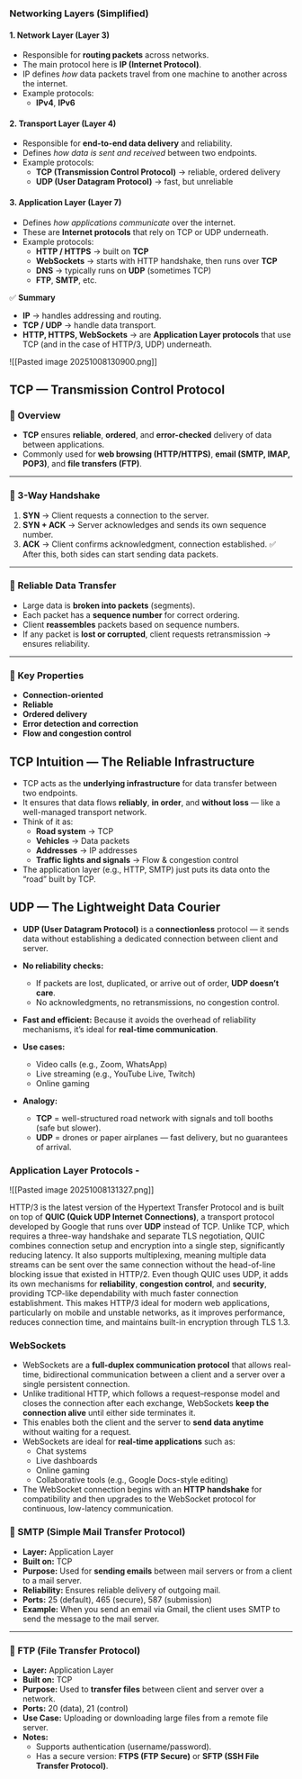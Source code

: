 ### Networking Layers (Simplified)

#### 1. **Network Layer (Layer 3)**
- Responsible for **routing packets** across networks.  
- The main protocol here is **IP (Internet Protocol)**.  
- IP defines *how* data packets travel from one machine to another across the internet.  
- Example protocols:  
  - **IPv4**, **IPv6**

#### 2. **Transport Layer (Layer 4)**
- Responsible for **end-to-end data delivery** and reliability.  
- Defines *how data is sent and received* between two endpoints.  
- Example protocols:  
  - **TCP (Transmission Control Protocol)** → reliable, ordered delivery  
  - **UDP (User Datagram Protocol)** → fast, but unreliable

#### 3. **Application Layer (Layer 7)**
- Defines *how applications communicate* over the internet.  
- These are **Internet protocols** that rely on TCP or UDP underneath.  
- Example protocols:  
  - **HTTP / HTTPS** → built on **TCP**  
  - **WebSockets** → starts with HTTP handshake, then runs over **TCP**  
  - **DNS** → typically runs on **UDP** (sometimes TCP)  
  - **FTP**, **SMTP**, etc.

✅ **Summary**
- **IP** → handles addressing and routing.  
- **TCP / UDP** → handle data transport.  
- **HTTP, HTTPS, WebSockets** → are **Application Layer protocols** that use TCP (and in the case of HTTP/3, UDP) underneath.


![[Pasted image 20251008130900.png]]

## **TCP — Transmission Control Protocol**

### 🔹 Overview
- **TCP** ensures **reliable**, **ordered**, and **error-checked** delivery of data between applications.
- Commonly used for **web browsing (HTTP/HTTPS)**, **email (SMTP, IMAP, POP3)**, and **file transfers (FTP)**.

---
### 🔹 3-Way Handshake
1. **SYN** → Client requests a connection to the server.
2. **SYN + ACK** → Server acknowledges and sends its own sequence number.
3. **ACK** → Client confirms acknowledgment, connection established.
✅ After this, both sides can start sending data packets.

---
### 🔹 Reliable Data Transfer
- Large data is **broken into packets** (segments).
- Each packet has a **sequence number** for correct ordering.
- Client **reassembles** packets based on sequence numbers.
- If any packet is **lost or corrupted**, client requests retransmission → ensures reliability.

---
### 🔹 Key Properties

- **Connection-oriented**
- **Reliable**
- **Ordered delivery**
- **Error detection and correction**
- **Flow and congestion control**

## **TCP Intuition — The Reliable Infrastructure**

- TCP acts as the **underlying infrastructure** for data transfer between two endpoints.
- It ensures that data flows **reliably**, **in order**, and **without loss** — like a well-managed transport network.
- Think of it as:
    - **Road system** → TCP
    - **Vehicles** → Data packets
    - **Addresses** → IP addresses
    - **Traffic lights and signals** → Flow & congestion control
- The application layer (e.g., HTTP, SMTP) just puts its data onto the “road” built by TCP.


## **UDP — The Lightweight Data Courier**

- **UDP (User Datagram Protocol)** is a **connectionless** protocol — it sends data without establishing a dedicated connection between client and server.

- **No reliability checks:**    
    - If packets are lost, duplicated, or arrive out of order, **UDP doesn’t care**.
    - No acknowledgments, no retransmissions, no congestion control.
- **Fast and efficient:** Because it avoids the overhead of reliability mechanisms, it’s ideal for **real-time communication**.
    
- **Use cases:**
    - Video calls (e.g., Zoom, WhatsApp)
    - Live streaming (e.g., YouTube Live, Twitch)
    - Online gaming
- **Analogy:**
    - **TCP** = well-structured road network with signals and toll booths (safe but slower).
    - **UDP** = drones or paper airplanes — fast delivery, but no guarantees of arrival.


### Application Layer Protocols -


![[Pasted image 20251008131327.png]]


HTTP/3 is the latest version of the Hypertext Transfer Protocol and is built on top of **QUIC (Quick UDP Internet Connections)**, a transport protocol developed by Google that runs over **UDP** instead of TCP. Unlike TCP, which requires a three-way handshake and separate TLS negotiation, QUIC combines connection setup and encryption into a single step, significantly reducing latency. It also supports multiplexing, meaning multiple data streams can be sent over the same connection without the head-of-line blocking issue that existed in HTTP/2. Even though QUIC uses UDP, it adds its own mechanisms for **reliability**, **congestion control**, and **security**, providing TCP-like dependability with much faster connection establishment. This makes HTTP/3 ideal for modern web applications, particularly on mobile and unstable networks, as it improves performance, reduces connection time, and maintains built-in encryption through TLS 1.3.
### WebSockets

- WebSockets are a **full-duplex communication protocol** that allows real-time, bidirectional communication between a client and a server over a single persistent connection.  
- Unlike traditional HTTP, which follows a request–response model and closes the connection after each exchange, WebSockets **keep the connection alive** until either side terminates it.  
- This enables both the client and the server to **send data anytime** without waiting for a request.  
- WebSockets are ideal for **real-time applications** such as:
  - Chat systems  
  - Live dashboards  
  - Online gaming  
  - Collaborative tools (e.g., Google Docs-style editing)  
- The WebSocket connection begins with an **HTTP handshake** for compatibility and then upgrades to the WebSocket protocol for continuous, low-latency communication.


### 📧 SMTP (Simple Mail Transfer Protocol)
- **Layer:** Application Layer  
- **Built on:** TCP  
- **Purpose:** Used for **sending emails** between mail servers or from a client to a mail server.  
- **Reliability:** Ensures reliable delivery of outgoing mail.  
- **Ports:** 25 (default), 465 (secure), 587 (submission)  
- **Example:** When you send an email via Gmail, the client uses SMTP to send the message to the mail server.

---

### 📂 FTP (File Transfer Protocol)
- **Layer:** Application Layer  
- **Built on:** TCP  
- **Purpose:** Used to **transfer files** between client and server over a network.  
- **Ports:** 20 (data), 21 (control)  
- **Use Case:** Uploading or downloading large files from a remote file server.  
- **Notes:**  
  - Supports authentication (username/password).  
  - Has a secure version: **FTPS (FTP Secure)** or **SFTP (SSH File Transfer Protocol)**.

